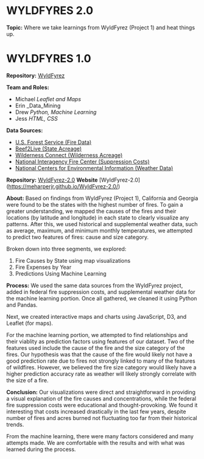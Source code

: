 # WYLDFYRES 2.0
**Topic:**  Where we take learnings from WyldFyrez (Project 1) and heat things up.
# WYLDFYRES 1.0
**Repository:** [WyldFyrez](https://github.com/meharperjr/WyldFyrez)

**Team and Roles:** 
- Michael _Leaflet and Maps_
- Erin _Data_Mining
- Drew _Python, Machine Learning_
- Jess _HTML, CSS_

**Data Sources:** 
- [U.S. Forest Service (Fire Data)](https://enterprisecontent-usfs.opendata.arcgis.com/datasets/e4d020cb51304d5194860d4464da7ba7_0)
- [Beef2Live (State Acreage)](https://beef2live.com/story-ranking-states-total-acres-0-108930)
- [Wilderness Connect (Wilderness Acreage)](https://www.wilderness.net/NWPS/chartResults?chartType=AcreageByStateMost)
- [National Interagency Fire Center (Suppression Costs)](https://www.nifc.gov/fireInfo/fireInfo_documents/SuppCosts.pdf)
- [National Centers for Environmental Information (Weather Data)](https://www.ncdc.noaa.gov/cag/statewide/time-series/9/tmin/all/1/1992-2005?base_prd=true&begbaseyear=2005&endbaseyear=2005&trend=true&trend_base=10&begtrendyear=2005&endtrendyear=2015)


**Repository:** [WyldFyrez-2.0](https://github.com/meharperjr/WyldFyrez-2.0)
**Website** [WyldFyrez-2.0] (https://meharperjr.github.io/WyldFyrez-2.0/)

**About:**
Based on findings from WyldFyrez (Project 1), California and Georgia were found to be the states with the highest number of fires. To gain a greater understanding, we mapped the causes of the fires and their locations (by latitude and longitude) in each state to clearly visualize any patterns. After this, we used historical and supplemental weather data, such as average, maximum, and minimum monthly temperatures, we attempted to predict two features of fires: cause and size category.

Broken down into three segments, we explored:
1. Fire Causes by State using map visualizations
2. Fire Expenses by Year
3. Predictions Using Machine Learning

**Process:**
We used the same data sources from the WyldFyrez project, added in federal fire suppression costs, and supplemental weather data for the machine learning portion. Once all gathered, we cleaned it using Python and Pandas.

Next, we created interactive maps and charts using JavaScript, D3, and Leaflet (for maps).

For the machine learning portion, we attempted to find relationships and their viablity as prediction factors using features of our dataset. Two of the features used include the cause of the fire and the size category of the fires. Our hypothesis was that the cause of the fire would likely not have a good prediction rate due to fires not strongly linked to many of the features of wildfires. However, we believed the fire size category would likely have a higher prediction accuracy rate as weather will likely strongly correlate with the size of a fire.


**Conclusion:**
Our visualizations were direct and straightforward in providing a visual explanation of the fire causes and concentrations, while the federal fire suppression costs were educational and thought-provoking. We found it interesting that costs increased drastically in the last few years, despite number of fires and acres burned not fluctuating too far from their historical trends. 

From the machine learning, there were many factors considered and many attempts made. We are comfortable with the results and with what was learned during the process.
